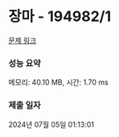 # 장마 - 194982/1 

[문제 링크](https://level.goorm.io/exam/194982/%EC%9E%A5%EB%A7%88/quiz/1) 

### 성능 요약

메모리: 40.10 MB, 시간: 1.70 ms

### 제출 일자

2024년 07월 05일 01:13:01

